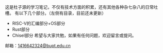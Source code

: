 这是杜子源的学习笔记，不仅有技术方面的积累，还有其他各种杂七杂八的日常吐槽。
有以下几个部分。（左侧有目录，目前还未更新）

- RISC-V的汇编部分+OS部分
- Rust部分
- Chisel部分
希望与大家共勉，如果有任何问题，欢迎留言或提问。

邮箱：1416642324@bupt.edu.cn